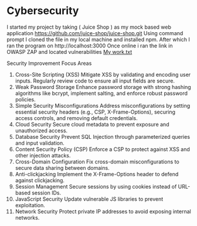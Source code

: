 # Cybersecurity
I started my project by taking ( Juice Shop ) as my mock based web application https://github.com/juice-shop/juice-shop.git
Using command prompt I cloned the file in my local machine and installed npm. After which I ran the program on http://localhost:3000
Once online i ran the link in OWASP ZAP and located vulnerabilities
[My work.txt](https://github.com/user-attachments/files/18360785/My.work.txt)

Security Improvement Focus Areas
 1. Cross-Site Scripting (XSS)
Mitigate XSS by validating and encoding user inputs. Regularly review code to ensure all input fields are secure.
 2. Weak Password Storage
Enhance password storage with strong hashing algorithms like bcrypt, implement salting, and enforce robust password policies.
 3. Simple Security Misconfigurations
Address misconfigurations by setting essential security headers (e.g., CSP, X-Frame-Options), securing access controls, and removing default credentials.
 4. Cloud Security
Secure cloud metadata to prevent exposure and unauthorized access.
 5. Database Security
Prevent SQL Injection through parameterized queries and input validation.
 6. Content Security Policy (CSP)
Enforce a CSP to protect against XSS and other injection attacks.
 7. Cross-Domain Configuration
Fix cross-domain misconfigurations to secure data sharing between domains.
 8. Anti-clickjacking
Implement the X-Frame-Options header to defend against clickjacking.
 9. Session Management
Secure sessions by using cookies instead of URL-based session IDs.
 10. JavaScript Security
Update vulnerable JS libraries to prevent exploitation.
 11. Network Security
Protect private IP addresses to avoid exposing internal networks.

